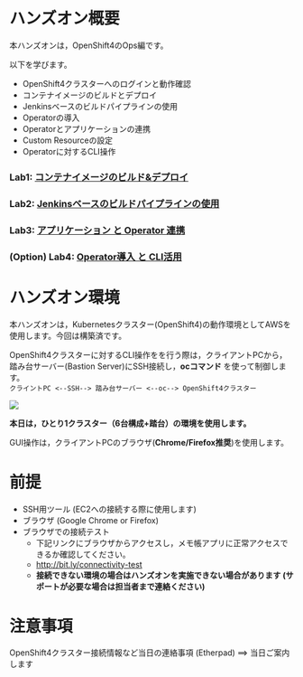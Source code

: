 # ハンズオン概要
本ハンズオンは，OpenShift4のOps編です。  

以下を学びます。
- OpenShift4クラスターへのログインと動作確認
- コンテナイメージのビルドとデプロイ
- Jenkinsベースのビルドパイプラインの使用
- Operatorの導入
- Operatorとアプリケーションの連携
- Custom Resourceの設定
- Operatorに対するCLI操作

### Lab1: [コンテナイメージのビルド&デプロイ](Lab1)
### Lab2: [Jenkinsベースのビルドパイプラインの使用](Lab2)
### Lab3: [アプリケーション と Operator 連携](Lab3)
### (Option) Lab4: [Operator導入 と CLI活用](Lab4)

# ハンズオン環境
本ハンズオンは，Kubernetesクラスター(OpenShift4)の動作環境としてAWSを使用します。今回は構築済です。  

OpenShift4クラスターに対するCLI操作をを行う際は，クライアントPCから，踏み台サーバー(Bastion Server)にSSH接続し，**ocコマンド** を使って制御します。  
`クライントPC <--SSH--> 踏み台サーバー <--oc--> OpenShift4クラスター`

![](images/handson-env.png)

**本日は，ひとり1クラスター（6台構成+踏台）の環境を使用します。**

GUI操作は，クライアントPCのブラウザ(**Chrome/Firefox推奨**)を使用します。  

# 前提
- SSH用ツール (EC2への接続する際に使用します)
- ブラウザ (Google Chrome or Firefox)
- ブラウザでの接続テスト
  - 下記リンクにブラウザからアクセスし，メモ帳アプリに正常アクセスできるか確認してください。
  - http://bit.ly/connectivity-test
  - **接続できない環境の場合はハンズオンを実施できない場合があります (サポートが必要な場合は担当者まで連絡ください)**

# 注意事項
OpenShift4クラスター接続情報など当日の連絡事項 (Etherpad) ==> 当日ご案内します
